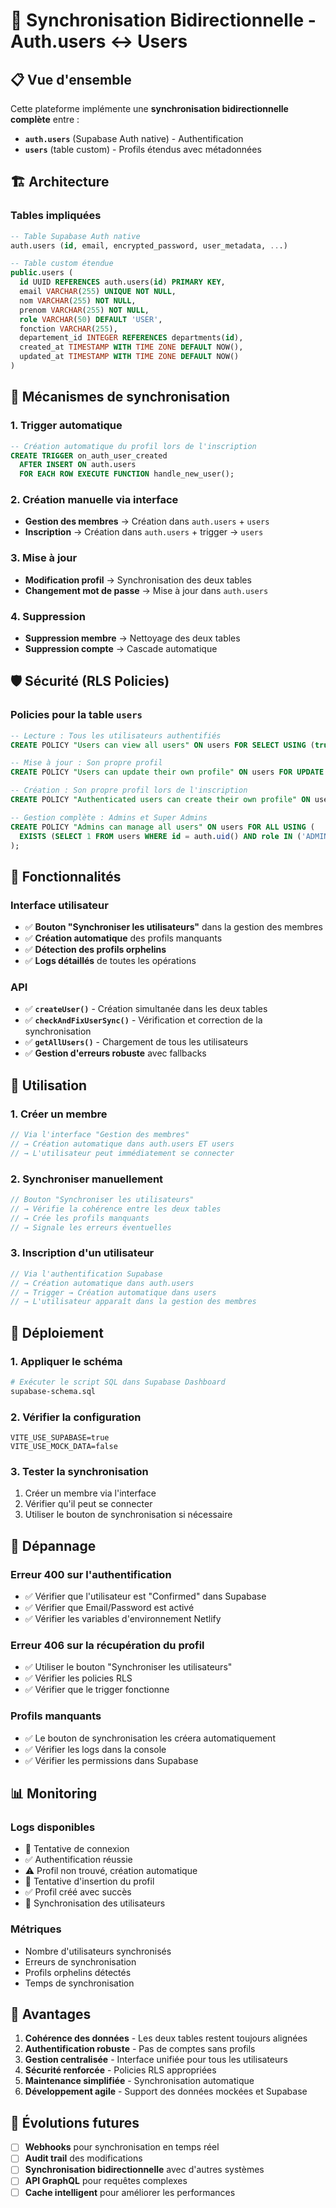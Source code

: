# 🔄 Synchronisation Bidirectionnelle - Auth.users ↔ Users

## 📋 Vue d'ensemble

Cette plateforme implémente une **synchronisation bidirectionnelle complète** entre :
- **`auth.users`** (Supabase Auth native) - Authentification
- **`users`** (table custom) - Profils étendus avec métadonnées

## 🏗️ Architecture

### Tables impliquées
```sql
-- Table Supabase Auth native
auth.users (id, email, encrypted_password, user_metadata, ...)

-- Table custom étendue
public.users (
  id UUID REFERENCES auth.users(id) PRIMARY KEY,
  email VARCHAR(255) UNIQUE NOT NULL,
  nom VARCHAR(255) NOT NULL,
  prenom VARCHAR(255) NOT NULL,
  role VARCHAR(50) DEFAULT 'USER',
  fonction VARCHAR(255),
  departement_id INTEGER REFERENCES departments(id),
  created_at TIMESTAMP WITH TIME ZONE DEFAULT NOW(),
  updated_at TIMESTAMP WITH TIME ZONE DEFAULT NOW()
)
```

## 🔄 Mécanismes de synchronisation

### 1. Trigger automatique
```sql
-- Création automatique du profil lors de l'inscription
CREATE TRIGGER on_auth_user_created
  AFTER INSERT ON auth.users
  FOR EACH ROW EXECUTE FUNCTION handle_new_user();
```

### 2. Création manuelle via interface
- **Gestion des membres** → Création dans `auth.users` + `users`
- **Inscription** → Création dans `auth.users` + trigger → `users`

### 3. Mise à jour
- **Modification profil** → Synchronisation des deux tables
- **Changement mot de passe** → Mise à jour dans `auth.users`

### 4. Suppression
- **Suppression membre** → Nettoyage des deux tables
- **Suppression compte** → Cascade automatique

## 🛡️ Sécurité (RLS Policies)

### Policies pour la table `users`
```sql
-- Lecture : Tous les utilisateurs authentifiés
CREATE POLICY "Users can view all users" ON users FOR SELECT USING (true);

-- Mise à jour : Son propre profil
CREATE POLICY "Users can update their own profile" ON users FOR UPDATE USING (auth.uid() = id);

-- Création : Son propre profil lors de l'inscription
CREATE POLICY "Authenticated users can create their own profile" ON users FOR INSERT WITH CHECK (auth.uid() = id);

-- Gestion complète : Admins et Super Admins
CREATE POLICY "Admins can manage all users" ON users FOR ALL USING (
  EXISTS (SELECT 1 FROM users WHERE id = auth.uid() AND role IN ('ADMIN', 'SUPER_ADMIN'))
);
```

## 🚀 Fonctionnalités

### Interface utilisateur
- ✅ **Bouton "Synchroniser les utilisateurs"** dans la gestion des membres
- ✅ **Création automatique** des profils manquants
- ✅ **Détection des profils orphelins**
- ✅ **Logs détaillés** de toutes les opérations

### API
- ✅ **`createUser()`** - Création simultanée dans les deux tables
- ✅ **`checkAndFixUserSync()`** - Vérification et correction de la synchronisation
- ✅ **`getAllUsers()`** - Chargement de tous les utilisateurs
- ✅ **Gestion d'erreurs robuste** avec fallbacks

## 📱 Utilisation

### 1. Créer un membre
```typescript
// Via l'interface "Gestion des membres"
// → Création automatique dans auth.users ET users
// → L'utilisateur peut immédiatement se connecter
```

### 2. Synchroniser manuellement
```typescript
// Bouton "Synchroniser les utilisateurs"
// → Vérifie la cohérence entre les deux tables
// → Crée les profils manquants
// → Signale les erreurs éventuelles
```

### 3. Inscription d'un utilisateur
```typescript
// Via l'authentification Supabase
// → Création automatique dans auth.users
// → Trigger → Création automatique dans users
// → L'utilisateur apparaît dans la gestion des membres
```

## 🔧 Déploiement

### 1. Appliquer le schéma
```bash
# Exécuter le script SQL dans Supabase Dashboard
supabase-schema.sql
```

### 2. Vérifier la configuration
```env
VITE_USE_SUPABASE=true
VITE_USE_MOCK_DATA=false
```

### 3. Tester la synchronisation
1. Créer un membre via l'interface
2. Vérifier qu'il peut se connecter
3. Utiliser le bouton de synchronisation si nécessaire

## 🐛 Dépannage

### Erreur 400 sur l'authentification
- ✅ Vérifier que l'utilisateur est "Confirmed" dans Supabase
- ✅ Vérifier que Email/Password est activé
- ✅ Vérifier les variables d'environnement Netlify

### Erreur 406 sur la récupération du profil
- ✅ Utiliser le bouton "Synchroniser les utilisateurs"
- ✅ Vérifier les policies RLS
- ✅ Vérifier que le trigger fonctionne

### Profils manquants
- ✅ Le bouton de synchronisation les créera automatiquement
- ✅ Vérifier les logs dans la console
- ✅ Vérifier les permissions dans Supabase

## 📊 Monitoring

### Logs disponibles
- 🔐 Tentative de connexion
- ✅ Authentification réussie
- ⚠️ Profil non trouvé, création automatique
- 📝 Tentative d'insertion du profil
- ✅ Profil créé avec succès
- 🔄 Synchronisation des utilisateurs

### Métriques
- Nombre d'utilisateurs synchronisés
- Erreurs de synchronisation
- Profils orphelins détectés
- Temps de synchronisation

## 🎯 Avantages

1. **Cohérence des données** - Les deux tables restent toujours alignées
2. **Authentification robuste** - Pas de comptes sans profils
3. **Gestion centralisée** - Interface unifiée pour tous les utilisateurs
4. **Sécurité renforcée** - Policies RLS appropriées
5. **Maintenance simplifiée** - Synchronisation automatique
6. **Développement agile** - Support des données mockées et Supabase

## 🔮 Évolutions futures

- [ ] **Webhooks** pour synchronisation en temps réel
- [ ] **Audit trail** des modifications
- [ ] **Synchronisation bidirectionnelle** avec d'autres systèmes
- [ ] **API GraphQL** pour requêtes complexes
- [ ] **Cache intelligent** pour améliorer les performances
